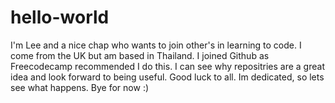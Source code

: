 # hello-world
I'm Lee and a nice chap who wants to join other's in learning to code. I come from the UK but am based in Thailand.
I joined Github as Freecodecamp recommended I do this. I can see why repositries are a great idea and look forward 
to being useful. Good luck to all. Im dedicated, so lets see what happens. Bye for now :)
